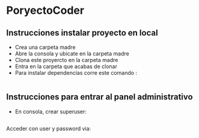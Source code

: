 # PoryectoCoder

## Instrucciones instalar proyecto en local
+ Crea una carpeta madre
+ Abre la consola y ubicate en la carpeta madre
+ Clona este proyercto en la carpeta madre
+ Entra en la carpeta que acabas de clonar 
+ Para instalar dependencias corre este comando :


``` pip install -r requirements.txt
```
## Instrucciones para entrar al panel administrativo
+ En consola, crear superuser:

``` python manage.py createsuperuser
```
Acceder con user y password via:

``` http://127.0.0.1:8000/admin/
```